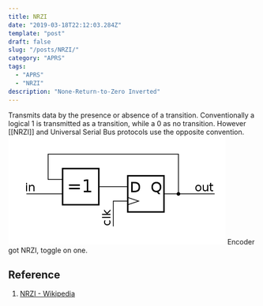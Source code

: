 ```yaml
---
title: NRZI
date: "2019-03-18T22:12:03.284Z"
template: "post"
draft: false
slug: "/posts/NRZI/"
category: "APRS"
tags:
  - "APRS"
  - "NRZI"
description: "None-Return-to-Zero Inverted"
---
```


Transmits data by the presence or absence of a transition.
Conventionally a logical 1 is transmitted as a transition, while a 0 as no transition. However [[NRZI]] and Universal Serial Bus protocols use the opposite convention.
![image of encoder](./Nrzi_encoder.png)
Encoder got NRZI, toggle on one.

## Reference

1. [NRZI - Wikipedia](https://en.wikipedia.org/wiki/Non-return-to-zero#NRZI)
